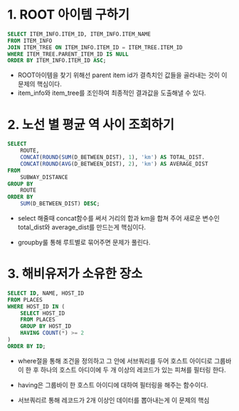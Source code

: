 # 1. ROOT 아이템 구하기
```sql
SELECT ITEM_INFO.ITEM_ID, ITEM_INFO.ITEM_NAME
FROM ITEM_INFO
JOIN ITEM_TREE ON ITEM_INFO.ITEM_ID = ITEM_TREE.ITEM_ID
WHERE ITEM_TREE.PARENT_ITEM_ID IS NULL
ORDER BY ITEM_INFO.ITEM_ID ASC;
```

- ROOT아이템을 찾기 위해선 parent item id가 결측치인 값들을 골라내는 것이 이 문제의 핵심이다.
- item_info와 item_tree를 조인하여 최종적인 결과값을 도출해낼 수 있다.

# 2. 노선 별 평균 역 사이 조회하기
```sql
SELECT
    ROUTE,
    CONCAT(ROUND(SUM(D_BETWEEN_DIST), 1), 'km') AS TOTAL_DIST.
    CONCAT(ROUND(AVG(D_BETWEEN_DIST), 2), 'km') AS AVERAGE_DIST
FROM
    SUBWAY_DISTANCE
GROUP BY
    ROUTE
ORDER BY
    SUM(D_BETWEEN_DIST) DESC;
```

- select 해줄때 concat함수를 써서 거리의 합과 km을 합쳐 주어 새로운 변수인 total_dist와 average_dist를 만드는게 핵심이다.

- groupby룰 통해 루트별로 묶어주면 문제가 풀린다.

# 3. 해비유저가 소유한 장소
```sql
SELECT ID, NAME, HOST_ID
FROM PLACES
WHERE HOST_ID IN (
    SELECT HOST_ID
    FROM PLACES
    GROUP BY HOST_ID
    HAVING COUNT(*) >= 2
)
ORDER BY ID;
```
- where절을 통해 조건을 정의하고 그 안에 서브쿼리를 두어  호스트 아이디로 그룹바이 한 후 하나의 호스트 아디이에 두 개 이상의 레코드가 있는 피쳐를 필터링 한다.

- having은 그룹바이 한 호스트 아이디에 대하여 필터링을 해주는 함수이다.

- 서브쿼리르 통해 레코드가 2개 이상인 데이터를 뽑아내는게 이 문제의 핵심    
